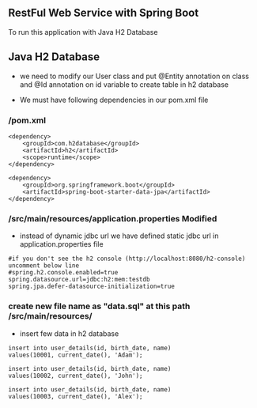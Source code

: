 ## RestFul Web Service with Spring Boot

To run this application with Java H2 Database  

## Java H2 Database
- we need to modify our User class and put @Entity annotation on class and @Id annotation on id variable to create table in h2 database

- We must have following dependencies in our pom.xml file
### /pom.xml 
```
<dependency>
    <groupId>com.h2database</groupId>
	<artifactId>h2</artifactId>
	<scope>runtime</scope>
</dependency> 

<dependency>
	<groupId>org.springframework.boot</groupId>
	<artifactId>spring-boot-starter-data-jpa</artifactId>
</dependency>
```

### /src/main/resources/application.properties Modified
- instead of dynamic jdbc url we have defined static jdbc url in application.properties file

```
#if you don't see the h2 console (http://localhost:8080/h2-console) uncomment below line
#spring.h2.console.enabled=true
spring.datasource.url=jdbc:h2:mem:testdb
spring.jpa.defer-datasource-initialization=true
```

### create new file name as "data.sql" at this path /src/main/resources/

- insert few data in h2 database


```
insert into user_details(id, birth_date, name)
values(10001, current_date(), 'Adam');

insert into user_details(id, birth_date, name)
values(10002, current_date(), 'John');

insert into user_details(id, birth_date, name)
values(10003, current_date(), 'Alex');
```